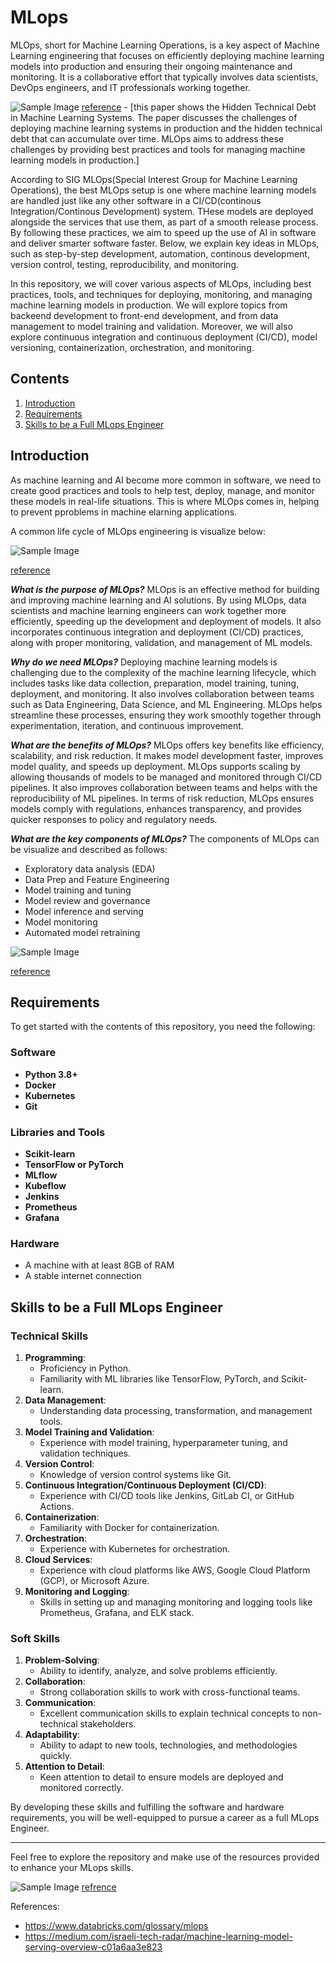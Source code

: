 # MLops
MLOps, short for Machine Learning Operations, is a key aspect of Machine Learning engineering that focuses on efficiently deploying machine learning models into production and ensuring their ongoing maintenance and monitoring. It is a collaborative effort that typically involves data scientists, DevOps engineers, and IT professionals working together.


![Sample Image](./img/6.png)
[reference](https://proceedings.neurips.cc/paper_files/paper/2015/file/86df7dcfd896fcaf2674f757a2463eba-Paper.pdf) - [this paper shows the Hidden Technical Debt in Machine Learning Systems. The paper discusses the challenges of deploying machine learning systems in production and the hidden technical debt that can accumulate over time. MLOps aims to address these challenges by providing best practices and tools for managing machine learning models in production.]


According to SIG MLOps(Special Interest Group for Machine Learning Operations), the best MLOps setup is one where machine learning models are handled just like any other software in a CI/CD(continous Integration/Continous Development) system. THese models are deployed alongside the services that use them, as part of a smooth release process. By following these practices, we aim to speed up the use of AI in software and deliver smarter software faster. Below, we explain key ideas in MLOps, such as step-by-step development, automation, continous development, version control, testing, reproducibility, and monitoring. 


In this repository, we will cover various aspects of MLOps, including best practices, tools, and techniques for deploying, monitoring, and managing machine learning models in production. We will explore topics from backeend development to front-end development, and from data management to model training and validation. Moreover, we will also explore continuous integration and continuous deployment (CI/CD), model versioning, containerization, orchestration, and monitoring.

## Contents
1. [Introduction](#introduction)
2. [Requirements](#requirements)
3. [Skills to be a Full MLops Engineer](#skills-to-be-a-full-mlops-engineer)




## Introduction
As machine learning and AI become more common in software, we need to create good practices and tools to help test, deploy, manage, and monitor these models in real-life situations. This is where MLOps comes in, helping to prevent pproblems in machine elarning applications.

A common life cycle of MLOps engineering is visualize below:

![Sample Image](./img/1.png)

[reference](https://www.databricks.com/glossary/mlops)



***What is the purpose of MLOps?***
MLOps is an effective method for building and improving machine learning and AI solutions. By using MLOps, data scientists and machine learning engineers can work together more efficiently, speeding up the development and deployment of models. It also incorporates continuous integration and deployment (CI/CD) practices, along with proper monitoring, validation, and management of ML models.

***Why do we need MLOps?***
Deploying machine learning models is challenging due to the complexity of the machine learning lifecycle, which includes tasks like data collection, preparation, model training, tuning, deployment, and monitoring. It also involves collaboration between teams such as Data Engineering, Data Science, and ML Engineering. MLOps helps streamline these processes, ensuring they work smoothly together through experimentation, iteration, and continuous improvement.

***What are the benefits of MLOps?***
MLOps offers key benefits like efficiency, scalability, and risk reduction. It makes model development faster, improves model quality, and speeds up deployment. MLOps supports scaling by allowing thousands of models to be managed and monitored through CI/CD pipelines. It also improves collaboration between teams and helps with the reproducibility of ML pipelines. In terms of risk reduction, MLOps ensures models comply with regulations, enhances transparency, and provides quicker responses to policy and regulatory needs.

***What are the key components of MLOps?***
The components of MLOps can be visualize and described as follows:

- Exploratory data analysis (EDA)
- Data Prep and Feature Engineering
- Model training and tuning
- Model review and governance
- Model inference and serving
- Model monitoring
- Automated model retraining

![Sample Image](./img/2.png)

[reference](https://www.databricks.com/glossary/mlops)










## Requirements
To get started with the contents of this repository, you need the following:

### Software
- **Python 3.8+**
- **Docker**
- **Kubernetes**
- **Git**

### Libraries and Tools
- **Scikit-learn**
- **TensorFlow or PyTorch**
- **MLflow**
- **Kubeflow**
- **Jenkins**
- **Prometheus**
- **Grafana**

### Hardware
- A machine with at least 8GB of RAM
- A stable internet connection

## Skills to be a Full MLops Engineer

### Technical Skills
1. **Programming**: 
   - Proficiency in Python.
   - Familiarity with ML libraries like TensorFlow, PyTorch, and Scikit-learn.
2. **Data Management**: 
   - Understanding data processing, transformation, and management tools.
3. **Model Training and Validation**: 
   - Experience with model training, hyperparameter tuning, and validation techniques.
4. **Version Control**: 
   - Knowledge of version control systems like Git.
5. **Continuous Integration/Continuous Deployment (CI/CD)**: 
   - Experience with CI/CD tools like Jenkins, GitLab CI, or GitHub Actions.
6. **Containerization**: 
   - Familiarity with Docker for containerization.
7. **Orchestration**: 
   - Experience with Kubernetes for orchestration.
8. **Cloud Services**: 
   - Experience with cloud platforms like AWS, Google Cloud Platform (GCP), or Microsoft Azure.
9. **Monitoring and Logging**: 
   - Skills in setting up and managing monitoring and logging tools like Prometheus, Grafana, and ELK stack.

### Soft Skills
1. **Problem-Solving**: 
   - Ability to identify, analyze, and solve problems efficiently.
2. **Collaboration**: 
   - Strong collaboration skills to work with cross-functional teams.
3. **Communication**: 
   - Excellent communication skills to explain technical concepts to non-technical stakeholders.
4. **Adaptability**: 
   - Ability to adapt to new tools, technologies, and methodologies quickly.
5. **Attention to Detail**: 
   - Keen attention to detail to ensure models are deployed and monitored correctly.

By developing these skills and fulfilling the software and hardware requirements, you will be well-equipped to pursue a career as a full MLops Engineer.

---

Feel free to explore the repository and make use of the resources provided to enhance your MLops skills.





![Sample Image](./figures/1.webp)
[refrence](https://superwise.ai/blog/kserve-vs-seldon-core/)

References:

- https://www.databricks.com/glossary/mlops
- https://medium.com/israeli-tech-radar/machine-learning-model-serving-overview-c01a6aa3e823
